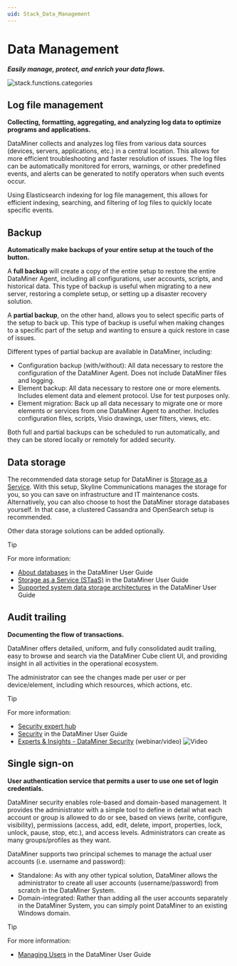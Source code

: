 ```yaml
---
uid: Stack_Data_Management
---
```


# Data Management

***Easily manage, protect, and enrich your data flows.***

![stack.functions.categories](~/dataminer-overview/images/stack_data_management.png)

## Log file management

**Collecting, formatting, aggregating, and analyzing log data to optimize programs and applications.**

DataMiner collects and analyzes log files from various data sources (devices, servers, applications, etc.) in a central location. This allows for more efficient troubleshooting and faster resolution of issues. The log files can be automatically monitored for errors, warnings, or other predefined events, and alerts can be generated to notify operators when such events occur.

Using Elasticsearch indexing for log file management, this allows for efficient indexing, searching, and filtering of log files to quickly locate specific events.

## Backup

**Automatically make backups of your entire setup at the touch of the button.**

A **full backup** will create a copy of the entire setup to restore the entire DataMiner Agent, including all configurations, user accounts, scripts, and historical data. This type of backup is useful when migrating to a new server, restoring a complete setup, or setting up a disaster recovery solution.

A **partial backup**, on the other hand, allows you to select specific parts of the setup to back up. This type of backup is useful when making changes to a specific part of the setup and wanting to ensure a quick restore in case of issues.

Different types of partial backup are available in DataMiner, including:

- Configuration backup (with/without): All data necessary to restore the configuration of the DataMiner Agent. Does not include DataMiner files and logging.
- Element backup: All data necessary to restore one or more elements. Includes element data and element protocol. Use for test purposes only.
- Element migration: Back up all data necessary to migrate one or more elements or services from one DataMiner Agent to another. Includes configuration files, scripts, Visio drawings, user filters, views, etc.

Both full and partial backups can be scheduled to run automatically, and they can be stored locally or remotely for added security.

## Data storage

The recommended data storage setup for DataMiner is [Storage as a Service](xref:DM_selfhosted_and_StaaS). With this setup, Skyline Communications manages the storage for you, so you can save on infrastructure and IT maintenance costs. Alternatively, you can also choose to host the DataMiner storage databases yourself. In that case, a clustered Cassandra and OpenSearch setup is recommended.

Other data storage solutions can be added optionally.

> [!TIP]
> For more information:
>
> - [About databases](xref:Databases_about) in the DataMiner User Guide
> - [Storage as a Service (STaaS)](xref:STaaS) in the DataMiner User Guide
> - [Supported system data storage architectures](xref:Supported_system_data_storage_architectures) in the DataMiner User Guide

## Audit trailing

**Documenting the flow of transactions.**

DataMiner offers detailed, uniform, and fully consolidated audit trailing, easy to browse and search via the DataMiner Cube client UI, and providing insight in all activities in the operational ecosystem.

The administrator can see the changes made per user or per device/element, including which resources, which actions, etc.

> [!TIP]
> For more information:
>
> - [Security expert hub](https://community.dataminer.services/expert-hub-ict-security/)
> - [Security](xref:About_DMS_Security) in the DataMiner User Guide
> - [Experts & Insights - DataMiner Security](https://community.dataminer.services/video/experts-insights-dataminer-security/) (webinar/video) ![Video](~/user-guide/images/video_Duo.png)

## Single sign-on

**User authentication service that permits a user to use one set of login credentials.**

DataMiner security enables role-based and domain-based management. It provides the administrator with a simple tool to define in detail what each account or group is allowed to do or see, based on views (write, configure, visibility), permissions (access, add, edit, delete, import, properties, lock, unlock, pause, stop, etc.), and access levels. Administrators can create as many groups/profiles as they want.

DataMiner supports two principal schemes to manage the actual user accounts (i.e. username and password):

- Standalone: As with any other typical solution, DataMiner allows the administrator to create all user accounts (username/password) from scratch in the DataMiner System.
- Domain-integrated: Rather than adding all the user accounts separately in the DataMiner System, you can simply point DataMiner to an existing Windows domain.

> [!TIP]
> For more information:
>
> - [Managing Users](xref:Managing_users) in the DataMiner User Guide
